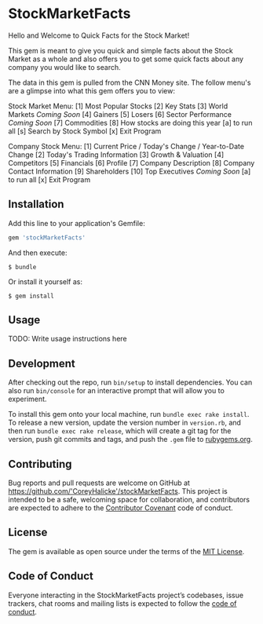 # StockMarketFacts

Hello and Welcome to Quick Facts for the Stock Market!

This gem is meant to give you quick and simple facts about the Stock Market as a whole and also offers you to get some quick facts about any company you would like to search.

The data in this gem is pulled from the CNN Money site. The follow menu's are a glimpse into what this gem offers you to view:

Stock Market Menu:
[1] Most Popular Stocks
[2] Key Stats
[3] World Markets *Coming Soon*
[4] Gainers
[5] Losers
[6] Sector Performance *Coming Soon*
[7] Commodities
[8] How stocks are doing this year
[a] to run all
[s] Search by Stock Symbol
[x] Exit Program


Company Stock Menu:
[1] Current Price / Today's Change / Year-to-Date Change
[2] Today's Trading Information
[3] Growth & Valuation
[4] Competitors
[5] Financials
[6] Profile
[7] Company Description
[8] Company Contact Information
[9] Shareholders
[10] Top Executives *Coming Soon*
[a] to run all
[x] Exit Program


## Installation

Add this line to your application's Gemfile:

```ruby
gem 'stockMarketFacts'
```

And then execute:

    $ bundle

Or install it yourself as:

    $ gem install

## Usage

TODO: Write usage instructions here

## Development

After checking out the repo, run `bin/setup` to install dependencies. You can also run `bin/console` for an interactive prompt that will allow you to experiment.

To install this gem onto your local machine, run `bundle exec rake install`. To release a new version, update the version number in `version.rb`, and then run `bundle exec rake release`, which will create a git tag for the version, push git commits and tags, and push the `.gem` file to [rubygems.org](https://rubygems.org).

## Contributing

Bug reports and pull requests are welcome on GitHub at https://github.com/'CoreyHalicke'/stockMarketFacts. This project is intended to be a safe, welcoming space for collaboration, and contributors are expected to adhere to the [Contributor Covenant](http://contributor-covenant.org) code of conduct.

## License

The gem is available as open source under the terms of the [MIT License](https://opensource.org/licenses/MIT).

## Code of Conduct

Everyone interacting in the StockMarketFacts project’s codebases, issue trackers, chat rooms and mailing lists is expected to follow the [code of conduct](https://github.com/'CoreyHalicke'/stockMarketFacts/blob/master/CODE_OF_CONDUCT.md).
